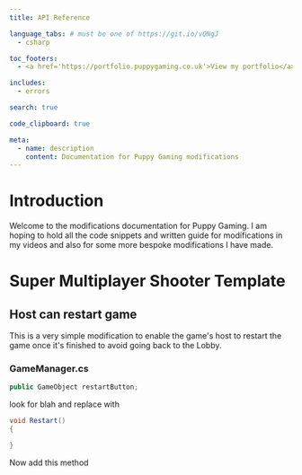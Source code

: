 ```yaml
---
title: API Reference

language_tabs: # must be one of https://git.io/vQNgJ
  - csharp

toc_footers:
  - <a href='https://portfolio.puppygaming.co.uk'>View my portfolio</a>

includes:
  - errors

search: true

code_clipboard: true

meta:
  - name: description
    content: Documentation for Puppy Gaming modifications
---
```


# Introduction

Welcome to the modifications documentation for Puppy Gaming. I am hoping to hold all the code snippets and written guide for modifications in my videos and also for some more bespoke modifications I have made.

# Super Multiplayer Shooter Template

## Host can restart game

This is a very simple modification to enable the game's host to restart the game once it's finished to avoid going back to the Lobby.

### GameManager.cs

```csharp
public GameObject restartButton;
```
look for blah and replace with

```csharp
void Restart()
{

}
```
Now add this method